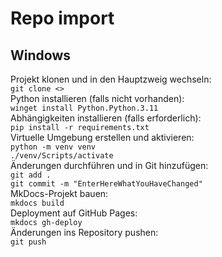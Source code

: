 # Repo import
## Windows
Projekt klonen und in den Hauptzweig wechseln:  
`git clone <>`  
Python installieren (falls nicht vorhanden):  
`winget install Python.Python.3.11`  
Abhängigkeiten installieren (falls erforderlich):  
`pip install -r requirements.txt`  
Virtuelle Umgebung erstellen und aktivieren:  
`python -m venv venv`  
`./venv/Scripts/activate`  
Änderungen durchführen und in Git hinzufügen:  
`git add .`  
`git commit -m "EnterHereWhatYouHaveChanged"`  
MkDocs-Projekt bauen:  
`mkdocs build`  
Deployment auf GitHub Pages:  
`mkdocs gh-deploy`  
Änderungen ins Repository pushen:  
`git push`